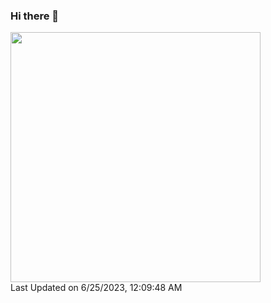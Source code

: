 ### Hi there 👋


<!--START_SECTION:lapras-card-->
<a href="https://lapras.com/public/chanmoro" target="_blank" rel="noopener noreferrer"><img src="https://lapras-card-generator.vercel.app/api/svg?e=3.82&b=3.57&i=3.68&b1=%23020E27&b2=%230E5593&i1=%23030E21&i2=%231688BF&l=ja" width="400" ></a>  
Last Updated on 6/25/2023, 12:09:48 AM
<!--END_SECTION:lapras-card-->
